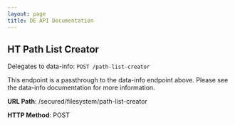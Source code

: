```yaml
---
layout: page
title: DE API Documentation
---
```


HT Path List Creator
--------------------

Delegates to data-info: `POST /path-list-creator`

This endpoint is a passthrough to the data-info endpoint above.
Please see the data-info documentation for more information.

__URL Path__: /secured/filesystem/path-list-creator

__HTTP Method__: POST
